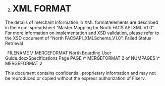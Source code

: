 ﻿

   2. # **XML FORMAT**
The details of merchant Information in XML format/elements are described in the excel spreadsheet “Master Mapping for North FACS API XML V1.0”. For more information on implementation and XSD validation, please refer to the XSD document of “North FACSAPI\_XMLSchema\_V1.0”. Failed Status Retrieval


` `FILENAME   \\* MERGEFORMAT North Boarding User Guide.docxSpecifications		Page  PAGE   \\* MERGEFORMAT 2 of  NUMPAGES   \\* MERGEFORMAT 2

This document contains confidential, proprietary information and may not be reproduced or copied without the express authorization of Fiserv. 
